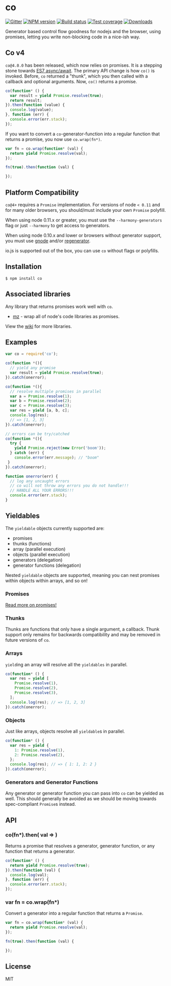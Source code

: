 # co

[![Gitter][gitter-image]][gitter-url]
[![NPM version][npm-image]][npm-url]
[![Build status][travis-image]][travis-url]
[![Test coverage][coveralls-image]][coveralls-url]
[![Downloads][downloads-image]][downloads-url]

  Generator based control flow goodness for nodejs and the browser,
  using promises, letting you write non-blocking code in a nice-ish way.

## Co v4

  `co@4.0.0` has been released, which now relies on promises.
  It is a stepping stone towards [ES7 async/await](https://github.com/lukehoban/ecmascript-asyncawait).
  The primary API change is how `co()` is invoked.
  Before, `co` returned a "thunk", which you then called with a callback and optional arguments.
  Now, `co()` returns a promise.

```js
co(function* () {
  var result = yield Promise.resolve(true);
  return result;
}).then(function (value) {
  console.log(value);
}, function (err) {
  console.error(err.stack);
});
```

  If you want to convert a `co`-generator-function into a regular function that returns a promise,
  you now use `co.wrap(fn*)`.

```js
var fn = co.wrap(function* (val) {
  return yield Promise.resolve(val);
});

fn(true).then(function (val) {

});
```

## Platform Compatibility

  `co@4+` requires a `Promise` implementation.
  For versions of node `< 0.11` and for many older browsers,
  you should/must include your own `Promise` polyfill.

  When using node 0.11.x or greater, you must use the `--harmony-generators`
  flag or just `--harmony` to get access to generators.

  When using node 0.10.x and lower or browsers without generator support,
  you must use [gnode](https://github.com/TooTallNate/gnode) and/or [regenerator](http://facebook.github.io/regenerator/).

  io.js is supported out of the box, you can use `co` without flags or polyfills.

## Installation

```
$ npm install co
```

## Associated libraries

Any library that returns promises work well with `co`.

- [mz](https://github.com/normalize/mz) - wrap all of node's code libraries as promises.

View the [wiki](https://github.com/visionmedia/co/wiki) for more libraries.

## Examples

```js
var co = require('co');

co(function *(){
  // yield any promise
  var result = yield Promise.resolve(true);
}).catch(onerror);

co(function *(){
  // resolve multiple promises in parallel
  var a = Promise.resolve(1);
  var b = Promise.resolve(2);
  var c = Promise.resolve(3);
  var res = yield [a, b, c];
  console.log(res);
  // => [1, 2, 3]
}).catch(onerror);

// errors can be try/catched
co(function *(){
  try {
    yield Promise.reject(new Error('boom'));
  } catch (err) {
    console.error(err.message); // "boom"
 }
}).catch(onerror);

function onerror(err) {
  // log any uncaught errors
  // co will not throw any errors you do not handle!!!
  // HANDLE ALL YOUR ERRORS!!!
  console.error(err.stack);
}
```

## Yieldables

  The `yieldable` objects currently supported are:

  - promises
  - thunks (functions)
  - array (parallel execution)
  - objects (parallel execution)
  - generators (delegation)
  - generator functions (delegation)

Nested `yieldable` objects are supported, meaning you can nest
promises within objects within arrays, and so on!

### Promises

[Read more on promises!](https://developer.mozilla.org/en-US/docs/Web/JavaScript/Reference/Global_Objects/Promise)

### Thunks

Thunks are functions that only have a single argument, a callback.
Thunk support only remains for backwards compatibility and may
be removed in future versions of `co`.

### Arrays

`yield`ing an array will resolve all the `yieldables` in parallel.

```js
co(function* () {
  var res = yield [
    Promise.resolve(1),
    Promise.resolve(2),
    Promise.resolve(3),
  ];
  console.log(res); // => [1, 2, 3]
}).catch(onerror);
```

### Objects

Just like arrays, objects resolve all `yieldable`s in parallel.

```js
co(function* () {
  var res = yield {
    1: Promise.resolve(1),
    2: Promise.resolve(2),
  };
  console.log(res); // => { 1: 1, 2: 2 }
}).catch(onerror);
```

### Generators and Generator Functions

Any generator or generator function you can pass into `co`
can be yielded as well. This should generally be avoided
as we should be moving towards spec-compliant `Promise`s instead.

## API

### co(fn*).then( val => )

Returns a promise that resolves a generator, generator function,
or any function that returns a generator.

```js
co(function* () {
  return yield Promise.resolve(true);
}).then(function (val) {
  console.log(val);
}, function (err) {
  console.error(err.stack);
});
```

### var fn = co.wrap(fn*)

Convert a generator into a regular function that returns a `Promise`.

```js
var fn = co.wrap(function* (val) {
  return yield Promise.resolve(val);
});

fn(true).then(function (val) {

});
```

## License

  MIT

[npm-image]: https://img.shields.io/npm/v/co.svg?style=flat-square
[npm-url]: https://npmjs.org/package/co
[travis-image]: https://img.shields.io/travis/tj/co.svg?style=flat-square
[travis-url]: https://travis-ci.org/tj/co
[coveralls-image]: https://img.shields.io/coveralls/tj/co.svg?style=flat-square
[coveralls-url]: https://coveralls.io/r/tj/co
[downloads-image]: http://img.shields.io/npm/dm/co.svg?style=flat-square
[downloads-url]: https://npmjs.org/package/co
[gitter-image]: https://badges.gitter.im/Join%20Chat.svg
[gitter-url]: https://gitter.im/tj/co?utm_source=badge&utm_medium=badge&utm_campaign=pr-badge&utm_content=badge

